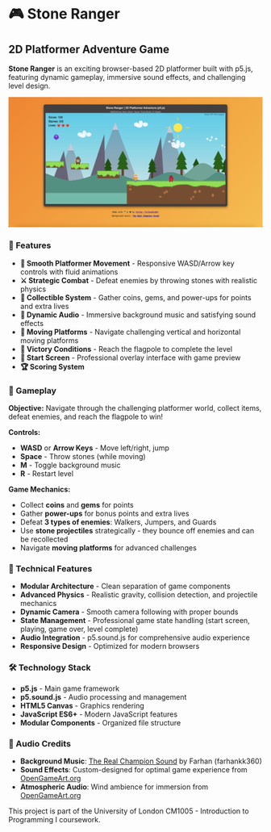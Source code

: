 # 🎮 Stone Ranger

## 2D Platformer Adventure Game

**Stone Ranger** is an exciting browser-based 2D platformer built with p5.js, featuring dynamic gameplay, immersive sound effects, and challenging level design.

![Stone Ranger Screenshot](resources/stone-ranger-screenshot.jpg)

### 🌟 Features

- **🏃 Smooth Platformer Movement** - Responsive WASD/Arrow key controls with fluid animations
- **⚔️ Strategic Combat** - Defeat enemies by throwing stones with realistic physics
- **🎯 Collectible System** - Gather coins, gems, and power-ups for points and extra lives
- **🎵 Dynamic Audio** - Immersive background music and satisfying sound effects
- **🚀 Moving Platforms** - Navigate challenging vertical and horizontal moving platforms
- **🏁 Victory Conditions** - Reach the flagpole to complete the level
- **💫 Start Screen** - Professional overlay interface with game preview
- **🏆 Scoring System**

### 🎯 Gameplay

**Objective:** Navigate through the challenging platformer world, collect items, defeat enemies, and reach the flagpole to win!

**Controls:**

- **WASD** or **Arrow Keys** - Move left/right, jump
- **Space** - Throw stones (while moving)
- **M** - Toggle background music
- **R** - Restart level

**Game Mechanics:**

- Collect **coins** and **gems** for points
- Gather **power-ups** for bonus points and extra lives
- Defeat **3 types of enemies**: Walkers, Jumpers, and Guards
- Use **stone projectiles** strategically - they bounce off enemies and can be recollected
- Navigate **moving platforms** for advanced challenges

### 🎨 Technical Features

- **Modular Architecture** - Clean separation of game components
- **Advanced Physics** - Realistic gravity, collision detection, and projectile mechanics
- **Dynamic Camera** - Smooth camera following with proper bounds
- **State Management** - Professional game state handling (start screen, playing, game over, level complete)
- **Audio Integration** - p5.sound.js for comprehensive audio experience
- **Responsive Design** - Optimized for modern browsers

### 🛠️ Technology Stack

- **p5.js** - Main game framework
- **p5.sound.js** - Audio processing and management
- **HTML5 Canvas** - Graphics rendering
- **JavaScript ES6+** - Modern JavaScript features
- **Modular Components** - Organized file structure

### 🎵 Audio Credits

- **Background Music**: [The Real Champion Sound](https://www.youtube.com/watch?v=Bmhb-YCEUMQ) by Farhan (farhankk360)
- **Sound Effects**: Custom-designed for optimal game experience from [OpenGameArt.org](https://opengameart.org/content/library-of-game-sounds)
- **Atmospheric Audio**: Wind ambience for immersion from [OpenGameArt.org](https://opengameart.org/content/library-of-game-sounds)

This project is part of the University of London CM1005 - Introduction to Programming I coursework.
